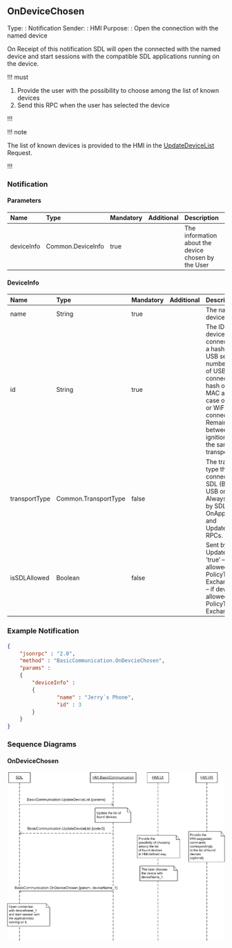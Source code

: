 ## OnDeviceChosen
Type:
: Notification
Sender:
: HMI
Purpose:
: Open the connection with the named device

On Receipt of this notification SDL will open the connected with the named device and start sessions with the compatible SDL applications running on the device.

!!! must

  1. Provide the user with the possibility to choose among the list of known devices
  2. Send this RPC when the user has selected the device

!!!

!!! note

The list of known devices is provided to the HMI in the [UpdateDeviceList](../UpdateDeviceList) Request.

!!!

### Notification

#### Parameters

|Name|Type|Mandatory|Additional|Description|
|:---|:---|:--------|:---------|:----------|
|deviceInfo|Common.DeviceInfo|true||The information about the device chosen by the User|

#### DeviceInfo

|Name|Type|Mandatory|Additional|Description|
|:---|:---|:--------|:---------|:----------|
|name|String|true||The name of the device connected|
|id|String|true||The ID of the device connected.  Either a hash of device's USB serial number (in case of USB connection) or hash of device's MAC address (in case of BlueTooth or WiFi connection). Remains unique between the ignition cycles for the same transport type.|
|transportType|Common.TransportType|false||The transport type the device is connected over to SDL (BlueTooth, USB or WiFi). Always returned by SDL via OnAppRegistered and UpdateAppList RPCs.|
|isSDLAllowed|Boolean|false||Sent by SDL in UpdateDeviceList. ’true’ – if device is allowed for PolicyTable Exchange; ‘false’ – if device is NOT allowed for PolicyTable Exchange|

### Example Notification
```json
{
	"jsonrpc" : "2.0",
	"method" : "BasicCommunication.OnDevcieChosen",
	"params" :
	{
		"deviceInfo" :
		{
				"name" : "Jerry`s Phone",
				"id" : 3
		}
	}
}
```

### Sequence Diagrams
#### OnDeviceChosen
![OnDeviceChosen](./assets/OnDeviceChosen.png)
